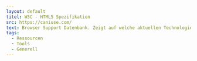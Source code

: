 ```yaml
---
layout: default
titel: W3C - HTML5 Spezifikation
src: https://caniuse.com/
text: Browser Support Datenbank. Zeigt auf welche aktuellen Technologien/Standards wo zur Verfügung stehen.
tags:
  - Ressourcen
  - Tools
  - Generell
---
```

